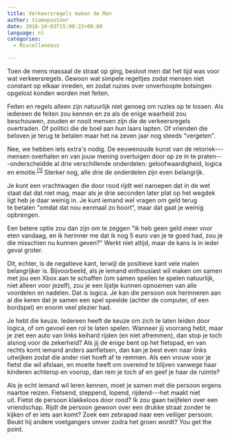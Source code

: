 ```yaml
---
title: Verkeersregels maken de Man
author: tiamopastoor
date: 2016-10-03T15:00:22+00:00
language: nl
categories:
  - Miscellaneous

---
```

Toen de mens massaal de straat op ging, besloot men dat het tijd was voor wat verkeersregels. Gewoon wat simpele regeltjes zodat mensen niet constant op elkaar inreden, en zodat ruzies over onverhoopte botsingen opgelost konden worden met feiten.

Feiten en regels alleen zijn natuurlijk niet genoeg om ruzies op te lossen. Als iedereen de feiten zou kennen en ze als de enige waarheid zou beschouwen, zouden er nooit mensen zijn die de verkeersregels overtraden. Of politici die de boel aan hun laars lapten. Of vrienden die beloven je terug te betalen maar het na zeven jaar nog steeds "vergeten".


Nee, we hebben iets extra's nodig. De eeuwenoude kunst van de retoriek---mensen overhalen en van jouw mening overtuigen door op ze in te praten---onderscheidde al drie verschillende onderdelen: geloofwaardigheid, logica en emotie.<sup>[[1]](https://georgehwilliams.pbworks.com/w/page/14266873/Ethos-Pathos-Logos-The-3-Rhetorical-Appeals)</sup> Sterker nog, alle drie de onderdelen zijn even belangrijk.

Je kunt een vrachtwagen die door rood rijdt wel naroepen dat in de wet staat dat dat niet mag, maar als je drie seconden later plat op het wegdek ligt heb je daar weinig in. Je kunt iemand wel vragen om geld terug te betalen "omdat dat nou eenmaal zo hoort", maar dat gaat je weinig opbrengen.

Een betere optie zou dan zijn om te zeggen "ik heb geen geld meer voor eten vandaag, en ik herinner me dat ik nog 5 euro van je te goed had, zou je die misschien nu kunnen geven?" Werkt niet altijd, maar de kans is in ieder geval groter.

Dit, echter, is de negatieve kant, terwijl de positieve kant vele malen belangrijker is. Bijvoorbeeld, als je iemand enthousiast wil maken om samen met jou een Xbox aan te schaffen (om samen spellen te spelen natuurlijk, niet alleen voor jezelf), zou je een lijstje kunnen opnoemen van alle voordelen en nadelen. Dat is logica. Je kan die persoon ook herinneren aan al die keren dat je samen een spel speelde (achter de computer, of een bordspel) en enorm veel plezier had.

Je hebt die keuze. Iedereen heeft de keuze om zich te laten leiden door logica, of om gevoel een rol te laten spelen. Wanneer jij voorrang hebt, maar je ziet een auto van links keihard rijden (en niet afremmen), dan stop je toch alsnog voor de zekerheid? Als jij de enige bent op het fietspad, en van rechts komt iemand anders aanfietsen, dan kan je best even naar links uitwijken zodat die ander niet hoeft af te remmen. Als een vrouw voor je fietst die wil afslaan, en moeite heeft om overeind te blijven vanwege haar kinderen achterop en voorop, dan rem je toch af en geef je haar de ruimte?

Als je echt iemand wil leren kennen, moet je samen met die persoon ergens naartoe reizen. Fietsend, steppend, lopend, rijdend---het maakt niet uit. Fietst de persoon klakkeloos door rood? Ik zou gaan twijfelen over een vriendschap. Rijdt de persoon gewoon over een drukke straat zonder te kijken of er iets aan komt? Zoek een zebrapad naar een veiliger persoon. Beukt hij andere voetgangers omver zodra het groen wordt? You get the point.
